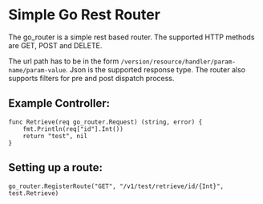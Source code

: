 Simple Go Rest Router
=====================

The go_router is a simple rest based router. The supported HTTP methods are GET, POST and DELETE.

The url path has to be in the form `/version/resource/handler/param-name/param-value`.
Json is the supported response type. The router also supports filters for pre and post dispatch process.

Example Controller:
---

```
func Retrieve(req go_router.Request) (string, error) {
    fmt.Println(req["id"].Int())
    return "test", nil
}
```

Setting up a route:
---

```
go_router.RegisterRoute("GET", "/v1/test/retrieve/id/{Int}", test.Retrieve)
```
